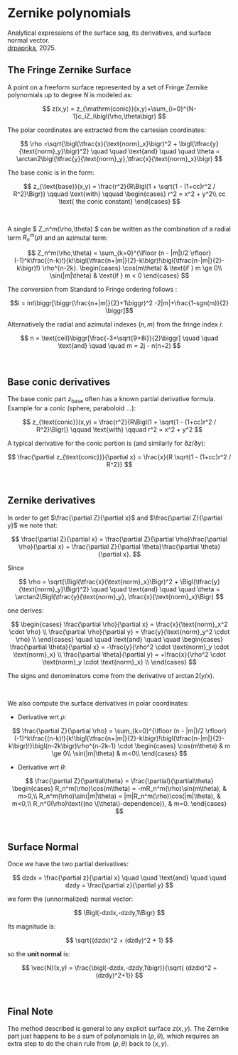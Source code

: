 # Zernike polynomials

Analytical expressions of the surface sag, its derivatives, and surface normal vector.\
[drpaprika](https://github.com/drpaprika), 2025. 


## The Fringe Zernike Surface 
A point on a freeform surface represented by a set of Fringe Zernike polynomials up to degree $N$ is modeled as:  

$$
z(x,y) = z_{\mathrm{conic}}(x,y)+\sum_{i=0}^{N-1}c_iZ_i\bigl(\rho,\theta\bigr)
$$  

The polar coordinates are extracted from the cartesian coordinates:

$$
\rho =\sqrt{\bigl(\tfrac{x}{\text{norm}_x}\bigr)^2 + \bigl(\tfrac{y}{\text{norm}_y}\bigr)^2}
\quad \quad \text{and} \quad \quad
\theta = \arctan2\bigl(\tfrac{y}{\text{norm}_y},\tfrac{x}{\text{norm}_x}\bigr)
$$

The base conic is in the form:

$$
z_{\text{base}}(x,y) = \frac{r^2}{R\Bigl(1 + \sqrt{1 - (1+cc)r^2 / R^2}\Bigr)} \qquad \text{with} \qquad
\begin{cases}
  r^2 = x^2 + y^2\\
  cc \text{ the conic constant}
\end{cases}
$$

<br />

A single $ Z_n^m(\rho,\theta) $ can be written as the combination of a radial term $R_n^m(\rho)$ and an azimutal term:

$$
Z_n^m(\rho,\theta) =
\sum_{k=0}^{\lfloor (n - |m|)/2 \rfloor}
(-1)^k\frac{(n-k)!}{k!\bigl(\tfrac{n+|m|}{2}-k\bigr)!\bigl(\tfrac{n-|m|}{2}-k\bigr)!}
\rho^{n-2k}.
  \begin{cases}
    \cos(m\theta) & \text{if } m \ge 0\\
    \sin(|m|\theta) & \text{if } m < 0
  \end{cases}
$$  

The conversion from Standard to Fringe ordering follows :

$$i = int\biggr[\biggr(\frac{n+|m|}{2}+1\biggr)^2 -2|m|+\frac{1-sgn(m)}{2} \biggr]$$

Alternatively the radial and azimutal indexes $(n,m)$ from the fringe index $i$:

$$
n = \text{ceil}\biggr[\frac{-3+\sqrt{9+8i}}{2}\biggr] 
\quad \quad \text{and} \quad \quad 
m = 2j - n(n+2)
$$

<br />

## Base conic derivatives 
The base conic part $z_{\text{base}}$ often has a known partial derivative formula. 
Example for a conic (sphere, paraboloid ...):

$$
z_{\text{conic}}(x,y) = \frac{r^2}{R\Bigl(1 + \sqrt{1 - (1+cc)r^2 / R^2}\Bigr)} \qquad \text{with} \qquad r^2 = x^2 + y^2
$$

A typical derivative for the conic portion is (and similarly for $\partial z / \partial y$):

$$
\frac{\partial z_{\text{conic}}}{\partial x} = \frac{x}{R \sqrt{1 - (1+cc)r^2 / R^2}}
$$

<br />

## Zernike derivatives 

In order to get $\frac{\partial Z}{\partial x}$ and $\frac{\partial Z}{\partial y}$ we note that:

$$
\frac{\partial Z}{\partial x} = \frac{\partial Z}{\partial \rho}\frac{\partial \rho}{\partial x} +
\frac{\partial Z}{\partial \theta}\frac{\partial \theta}{\partial x}.
$$

Since

$$
\rho = \sqrt{\Bigl(\tfrac{x}{\text{norm}_x}\Bigr)^2 + \Bigl(\tfrac{y}{\text{norm}_y}\Bigr)^2}
\quad \quad \text{and} \quad \quad \theta = \arctan2\Bigl(\tfrac{y}{\text{norm}_y}, \tfrac{x}{\text{norm}_x}\Bigr)
$$

one derives:

$$
\begin{cases}
  \frac{\partial \rho}{\partial x} = \frac{x}{\text{norm}_x^2 \cdot \rho} \\
  \frac{\partial \rho}{\partial y} = \frac{y}{\text{norm}_y^2 \cdot \rho} \\
\end{cases}
\quad \quad \text{and} \quad \quad
\begin{cases}
  \frac{\partial \theta}{\partial x} = -\frac{y}{\rho^2 \cdot \text{norm}_y \cdot \text{norm}_x} \\
  \frac{\partial \theta}{\partial y} = +\frac{x}{\rho^2 \cdot \text{norm}_y \cdot \text{norm}_x} \\
\end{cases}
$$

The  signs and denominators come from the derivative of $\arctan⁡2(y/x)$.

<br />

We also compute the surface derivatives in polar coordinates:

- Derivative wrt $\rho$:

$$
\frac{\partial Z}{\partial \rho} =
\sum_{k=0}^{\lfloor (n - |m|)/2 \rfloor}
(-1)^k\frac{(n-k)!}{k!\bigl(\tfrac{n+|m|}{2}-k\bigr)!\bigl(\tfrac{n-|m|}{2}-k\bigr)!}\bigl(n-2k\bigr)\rho^{n-2k-1} \cdot
\begin{cases}
    \cos(m\theta) & m \ge 0\\
    \sin(|m|\theta) & m<0\\
\end{cases}
$$

- Derivative wrt $\theta$:

$$
\frac{\partial Z}{\partial\theta} = \frac{\partial}{\partial\theta}
\begin{cases}
  R_n^m(\rho)\cos(m\theta) = -mR_n^m(\rho)\sin(m\theta), & m>0,\\
  R_n^m(\rho)\sin(|m|\theta) = |m|R_n^m(\rho)\cos(|m|\theta), & m<0,\\
  R_n^0(\rho)\text{(no \(\theta\)-dependence)}, & m=0.
\end{cases}
$$

<br />

## Surface Normal

Once we have the two partial derivatives:

$$
dzdx = \frac{\partial z}{\partial x}
\quad \quad \text{and} \quad \quad
dzdy = \frac{\partial z}{\partial y}
$$

we form the (unnormalized) normal vector:

$$
\Bigl(-dzdx,-dzdy,1\Bigr)
$$

Its magnitude is:

$$
\sqrt{(dzdx)^2 + (dzdy)^2 + 1}
$$

so the **unit normal** is:

$$
\vec{N}(x,y) = \frac{\bigl(-dzdx,-dzdy,1\bigr)}{\sqrt{ (dzdx)^2 + (dzdy)^2+1}}
$$

<br />

## Final Note

The method described is general to any explicit surface $z(x,y)$. The Zernike part just happens to be a sum of polynomials in $(\rho,\theta)$, which requires an extra step to do the chain rule from $(\rho,\theta)$ back to $(x,y)$.
